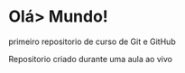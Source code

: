# Olá> Mundo!
 primeiro repositorio de curso de Git e GitHub


 Repositorio criado durante uma aula ao vivo
